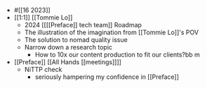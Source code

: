 - #[[16 2023]]
- [[1:1]] [[Tommie Lo]]
    - 2024 [[[[Preface]] tech team]] Roadmap
    - The illustration of the imagination from [[Tommie Lo]]'s POV
    - The solution to nomad quality issue
    - Narrow down a research topic
        - How to 10x our content production to fit our clients?bb m
- [[Preface]] [[All Hands [[meetings]]]]
    - NiTTP check
        - seriously hampering my confidence in [[Preface]]
